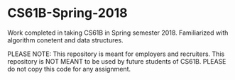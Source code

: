 # CS61B-Spring-2018
Work completed in taking CS61B in Spring semester 2018. Familiarized with algorithm conetent and data structures.

PLEASE NOTE: This repository is meant for employers and recruiters. This repository is NOT MEANT to be used by future students of CS61B. PLEASE do not copy this code for any assignment.
